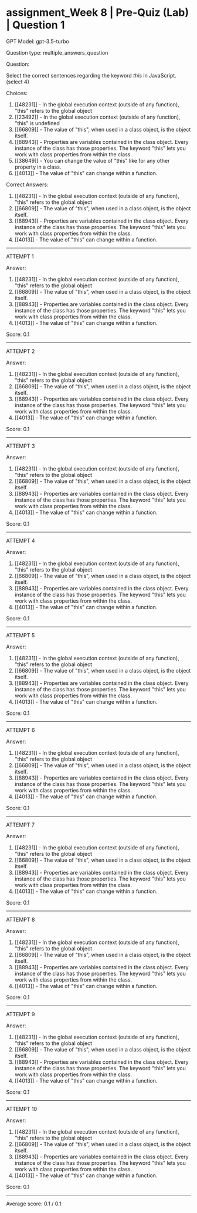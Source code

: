 # assignment_Week 8 | Pre-Quiz (Lab) | Question 1

GPT Model: gpt-3.5-turbo

Question type: multiple_answers_question

Question:
<div><p><span>Select the correct sentences regarding the keyword </span><i><span>this</span></i><span> in JavaScript. (select 4)</span></p></div>

Choices:
1. [[48231]] - In the global execution context (outside of any function), "this" refers to the global object
2. [[23492]] - In the global execution context (outside of any function), "this" is undefined
3. [[66809]] - The value of "this", when used in a class object, is the object itself.
4. [[88943]] - Properties are variables contained in the class object. Every instance of the class has those properties.  The keyword "this" lets you work with class properties from within the class.
5. [[38649]] - You can change the value of "this" like for any other property in a class.
6. [[4013]] - The value of "this" can change within a function.

Correct Answers:
1. [[48231]] - In the global execution context (outside of any function), "this" refers to the global object
3. [[66809]] - The value of "this", when used in a class object, is the object itself.
4. [[88943]] - Properties are variables contained in the class object. Every instance of the class has those properties.  The keyword "this" lets you work with class properties from within the class.
6. [[4013]] - The value of "this" can change within a function.

****************************************

ATTEMPT 1

Answer:
1. [[48231]] - In the global execution context (outside of any function), "this" refers to the global object
2. [[66809]] - The value of "this", when used in a class object, is the object itself.
4. [[88943]] - Properties are variables contained in the class object. Every instance of the class has those properties.  The keyword "this" lets you work with class properties from within the class.
6. [[4013]] - The value of "this" can change within a function.

Score: 0.1

--------------------

ATTEMPT 2

Answer: 
1. [[48231]] - In the global execution context (outside of any function), "this" refers to the global object
3. [[66809]] - The value of "this", when used in a class object, is the object itself.
4. [[88943]] - Properties are variables contained in the class object. Every instance of the class has those properties.  The keyword "this" lets you work with class properties from within the class.
6. [[4013]] - The value of "this" can change within a function.

Score: 0.1

--------------------

ATTEMPT 3

Answer:
1. [[48231]] - In the global execution context (outside of any function), "this" refers to the global object
2. [[66809]] - The value of "this", when used in a class object, is the object itself.
3. [[88943]] - Properties are variables contained in the class object. Every instance of the class has those properties.  The keyword "this" lets you work with class properties from within the class.
4. [[4013]] - The value of "this" can change within a function.

Score: 0.1

--------------------

ATTEMPT 4

Answer:
1. [[48231]] - In the global execution context (outside of any function), "this" refers to the global object
3. [[66809]] - The value of "this", when used in a class object, is the object itself.
4. [[88943]] - Properties are variables contained in the class object. Every instance of the class has those properties.  The keyword "this" lets you work with class properties from within the class.
6. [[4013]] - The value of "this" can change within a function.

Score: 0.1

--------------------

ATTEMPT 5

Answer: 
1. [[48231]] - In the global execution context (outside of any function), "this" refers to the global object
2. [[66809]] - The value of "this", when used in a class object, is the object itself.
4. [[88943]] - Properties are variables contained in the class object. Every instance of the class has those properties.  The keyword "this" lets you work with class properties from within the class.
6. [[4013]] - The value of "this" can change within a function.

Score: 0.1

--------------------

ATTEMPT 6

Answer: 
1. [[48231]] - In the global execution context (outside of any function), "this" refers to the global object
2. [[66809]] - The value of "this", when used in a class object, is the object itself.
4. [[88943]] - Properties are variables contained in the class object. Every instance of the class has those properties.  The keyword "this" lets you work with class properties from within the class.
6. [[4013]] - The value of "this" can change within a function.

Score: 0.1

--------------------

ATTEMPT 7

Answer:
1. [[48231]] - In the global execution context (outside of any function), "this" refers to the global object
2. [[66809]] - The value of "this", when used in a class object, is the object itself.
4. [[88943]] - Properties are variables contained in the class object. Every instance of the class has those properties. The keyword "this" lets you work with class properties from within the class.
6. [[4013]] - The value of "this" can change within a function.

Score: 0.1

--------------------

ATTEMPT 8

Answer: 

1. [[48231]] - In the global execution context (outside of any function), "this" refers to the global object
3. [[66809]] - The value of "this", when used in a class object, is the object itself.
4. [[88943]] - Properties are variables contained in the class object. Every instance of the class has those properties.  The keyword "this" lets you work with class properties from within the class.
6. [[4013]] - The value of "this" can change within a function.

Score: 0.1

--------------------

ATTEMPT 9

Answer: 
1. [[48231]] - In the global execution context (outside of any function), "this" refers to the global object
3. [[66809]] - The value of "this", when used in a class object, is the object itself.
4. [[88943]] - Properties are variables contained in the class object. Every instance of the class has those properties.  The keyword "this" lets you work with class properties from within the class.
6. [[4013]] - The value of "this" can change within a function.

Score: 0.1

--------------------

ATTEMPT 10

Answer:
1. [[48231]] - In the global execution context (outside of any function), "this" refers to the global object
2. [[66809]] - The value of "this", when used in a class object, is the object itself.
3. [[88943]] - Properties are variables contained in the class object. Every instance of the class has those properties.  The keyword "this" lets you work with class properties from within the class.
4. [[4013]] - The value of "this" can change within a function.

Score: 0.1

--------------------

Average score: 0.1 / 0.1
